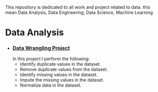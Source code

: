 This repository is dedicated to all work and project related to data. this mean Data Analysis, Data Engineering, Data Science, Machine Learning
# Data Analysis
- ### [Data Wrangling Project](https://github.com/willyfoadjo/data-wrangling-project1.git)
  In this project I perform the following:
    - Identify duplicate values in the dataset.
    - Remove duplicate values from the dataset.
    - Identify missing values in the dataset.
    - Impute the missing values in the dataset.
    - Normalize data in the dataset.
